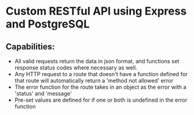 # Custom RESTful API using Express and PostgreSQL

## Capabilities:

- All valid requests return the data in json format, and functions set response status codes where necessary as well.
- Any HTTP request to a route that doesn't have a function defined for that route will automatically return a 'method not allowed' error
- The error function for the route takes in an object as the error with a 'status' and 'message'
- Pre-set values are defined for if one or both is undefined in the error function 
